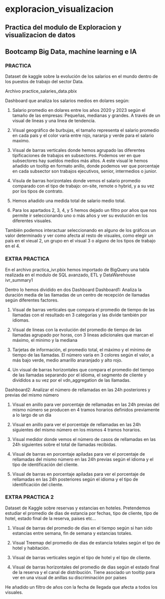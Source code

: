 # exploracion_visualizacion

## Practica del modulo de Exploracion y visualizacion de datos

## Bootcamp Big Data, machine learning e IA

### PRACTICA

Dataset de kaggle sobre la evolución de los salarios en el mundo
dentro de los puestos de trabajo del sector Data.

Archivo practice_salaries_data.pbix

Dashboard que analiza los salarios medios en dolares según:

1. Salario promedio en dolares entre los años 2020 y 2023 según el tamaño de las empresas: Pequeñas, medianas y grandes.
   A través de un visual de lineas y una linea de tendencia.

2. Visual geográfico de burbujas, el tamaño representa el salario promedio en cada país y el color varia entre rojo, naranja y verde
   para el salario maximo.

3. Visual de barras verticales donde hemos agrupado las diferentes tipificaciones de trabajos en subsectores.
   Podemos ver en que subsectores hay sueldos medios más altos. A este visual le hemos añadido un tooltip en formato anillo,
   donde podemos ver que porcentaje en cada subsector son trabajos ejecutivos, senior, intermedios o junior.

4. Visula de barras horizontales donde vemos el salario promedio comparado con el tipo de trabajo: on-site, remote o hybrid,
   y a su vez por los tipos de contrato.

5. Hemos añadido una medida total de salario medio total.

6. Para los apartados 2, 3, 4, y 5 hemos dejado un filtro por años que nos permite ir seleccionando uno o más años y ver su evolución
   en los diferentes visuales.

También podemos interactuar seleccionando en alguno de los gráficos un valor determinado y ver como afecta al resto de
visuales, como elegir un país en el vieual 2, un grupo en el visual 3 o alguno de los tipos de trabajo en el 4.

### EXTRA PRACTICA

En el archivo practica_ivr.pbix hemos importado de BigQuery una tabla realizada en el modulo de SQL avanzado, ETL y DataWarehouse ivr_summary1

Dentro lo hemos dividido en dos Dashboard
Dashboard1: Analiza la duración media de las llamadas de un centro de recepción de llamadas según diferentes factores.

1. Visual de barras verticales que compara el promedio de tiempo de las llamadas con el resultado en 3 categorías y las divide también por idiomas.

2. Visual de lineas con la evolución del promedio de tiempo de las llamadas agrupado por horas, con 3 lineas adicionales que marcan el máximo, el minimo y la mediana

3. Tarjetas de información, el promedio total, el máximo y el mínimo de tiempo de las llamadas. El número varía en 3 colores según el valor, a más bajo verde, medio amarillo anaranjado y alto rojo.

4. Un visual de barras horizontales que compara el promedio del tiempo de las llamadas separando por el idioma, el segmento de cliente y divididos a su vez por el vdn_aggregation de las llamadas.

Dashboard2: Analizar el número de rellamadas en las 24h posteriores y previas del mismo número

1. Visual en anillo para ver porcentaje de rellamadas en las 24h previas del mismo número se producen en 4 tramos horarios definidos previamente a lo largo de un día

2. Visual en anillo para ver el porcentaje de rellamadas en las 24h siguientes del mismo número en los mismos 4 tramos horarios.

3. Visual medidor donde vemos el número de casos de rellamadas en las 24h siguientes sobre el total de llamadas recibidas.

4. Visual de barras en porcentaje apiladas para ver el porcentaje de rellamadas del mismo número en las 24h previas según el idioma y el tipo de identificación del cliente.

5. Visual de barras en porcentaje apiladas para ver el porcentaje de rellamadas en las 24h posteriores según el idioma y el tipo de identificación del cliente.

### EXTRA PRACTICA 2

Dataset de Kaggle sobre reservas y estancias en hoteles. Pretendemos estudiar el promedio de dias de estancia por fechas, tipo de cliente, tipo de hotel, estado final de la reserva, paises etc...

1. Visual de barras del promedio de dias en el tiempo según si han sido estancias entre semana, fin de semana y estancias totales.

2. Visual Treemap del promedio de dias de estancia totales según el tpo de hotel y habitación.

3. Visual de barras verticales según el tipo de hotel y el tipo de cliente.

4. Visual de barras horizontales del promedio de dias según el estado final de la reserva y el canal de distribución. Tiene asociado un tooltip para ver en una visual de anillas su discriminación por países

He añadido un filtro de años con la fecha de llegada que afecta a todos los visuales.
